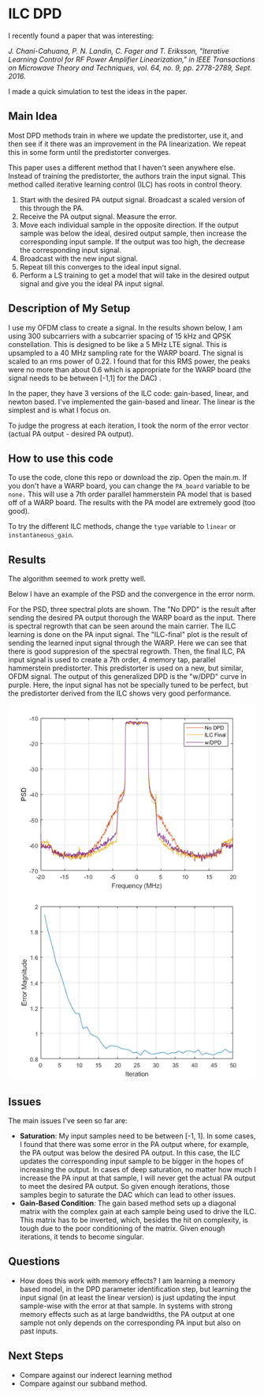 # ILC DPD
I recently found a paper that was interesting:

*J. Chani-Cahuana, P. N. Landin, C. Fager and T. Eriksson, "Iterative Learning Control for RF Power Amplifier Linearization," in IEEE Transactions on Microwave Theory and Techniques, vol. 64, no. 9, pp. 2778-2789, Sept. 2016.*

I made a quick simulation to test the ideas in the paper.

## Main Idea
Most DPD methods train in where we update the predistorter, use it, and then see if it there was an improvement in the PA linearization. We repeat this in some form until the predistorter converges. 

This paper uses a different method that I haven't seen anywhere else. Instead of training the predistorter, the authors train the input signal. This method called iterative learning control (ILC) has roots in control theory.

1. Start with the desired PA output signal. Broadcast a scaled version of this through the PA.
2. Receive the PA output signal. Measure the error. 
3. Move each individual sample in the opposite direction. If the output sample was below the ideal, desired output sample, then increase the corresponding input sample. If the output was too high, the decrease the corresponding input signal.
4. Broadcast with the new input signal. 
5. Repeat till this converges to the ideal input signal.
6. Perform a LS training to get a model that will take in the desired output signal and give you the ideal PA input signal. 

## Description of My Setup
I use my OFDM class to create a signal. In the results shown below, I am using 300 subcarriers with a subcarrier spacing of 15 kHz and QPSK constellation. This is designed to be like a 5 MHz LTE signal. This is upsampled to a 40 MHz sampling rate for the WARP board. The signal is scaled to an rms power of 0.22. I found that for this RMS power, the peaks were no more than about 0.6 which is appropriate for the WARP board (the signal needs to be between [-1,1] for the DAC) . 

In the paper, they have 3 versions of the ILC code: gain-based, linear, and newton based. I've implemented the gain-based and linear. The linear is the simplest and is what I focus on.

To judge the progress at each iteration, I took the norm of the error vector (actual PA output - desired PA output). 

## How to use this code
To use the code, clone this repo or download the zip. Open the main.m. If you don't have a WARP board, you can change the `PA_board` variable to be `none.` This will use a 7th order parallel hammerstein PA model that is based off of a WARP board. The results with the PA model are extremely good (too good). 

To try the different ILC methods, change the `type` variable to `linear` or `instantaneous_gain`.

## Results
The algorithm seemed to work pretty well.

Below I have an example of the PSD and the convergence in the error norm. 

For the PSD, three spectral plots are shown. The "No DPD" is the result after sending the desired PA output thorough the WARP board as the input. There is spectral regrowth that can be seen around the main carrier. The ILC learning is done on the PA input signal. The "ILC-final" plot is the result of sending the learned input signal through the WARP. Here we can see that there is good suppresion of the spectral regrowth. Then, the final ILC, PA input signal is used to create a 7th order, 4 memory tap, parallel hammerstein predistorter. This predistorter is used on a new, but similar, OFDM signal. The output of this generalized DPD is the "w/DPD" curve in purple. Here, the input signal has not be specially tuned to be perfect, but the predistorter derived from the ILC shows very good performance.

![psd](https://raw.githubusercontent.com/ctarver/ILC-DPD-WARP/master/Results/psd_result.png?token=ACLnMfe0UzkWZ6Ec8JeelufTWlI5Vlddks5bYeMxwA%3D%3D "PSD")
![error](https://raw.githubusercontent.com/ctarver/ILC-DPD-WARP/master/Results/error_norm.png?token=ACLnMQrY9Z-V2EZojvUVIhtXSqJHYVbJks5bYeNPwA%3D%3D "Error vs iteration")



## Issues
The main issues I've seen so far are:
 - **Saturation**: My input samples need to be between [-1, 1]. In some cases, I found that there was some error in the PA output where, for example, the PA output was below the desired PA output. In this case, the ILC updates the corresponding input sample to be bigger in the hopes of increasing the output. In cases of deep saturation, no matter how much I increase the PA input at that sample, I will never get the actual PA output to meet the desired PA output. So given enough iterations, those samples begin to saturate the DAC which can lead to other issues. 
 - **Gain-Based Condition**: The gain based method sets up a diagonal matrix with the complex gain at each sample being used to drive the ILC. This matrix has to be inverted, which, besides the hit on complexity, is tough due to the poor conditioning of the matrix. Given enough iterations, it tends to become singular. 
 
## Questions
 - How does this work with memory effects? I am learning a memory based model, in the DPD parameter identification step, but learning the input signal (in at least the linear version) is just updating the input sample-wise with the error at that sample. In systems with strong memory effects such as at large bandwidths, the PA output at one sample not only depends on the corresponding PA input but also on past inputs. 


## Next Steps
- Compare against our inderect learning method 
- Compare against our subband method. 




